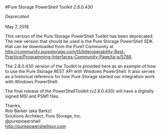 #Pure Storage PowerShell Toolkit 2.8.0.430

*Deprecated*<br><br>
May 7, 2016<br>

This version of the Pure Storage PowerShell Toolkit has been deprecated. The new version that should be used is the Pure Storage PowerShell SDK that can be downloaded from the Pure1 Community at http://community.purestorage.com/t5/Interoperability-Best-Practice/Programming-Interfaces-Community-Page/ta-p/5788. 

The 2.8.0.430 version of the Toolkit is provided here as an example of how to use the Pure Storage REST API with Windows PowerShell. It also serves as a historical reference for how Pure Storage started our integration work with Windows PowerShell. 

The final release of the PowerShellToolkit (v2.8.0.430) will have a digitally signed MSI and PSM1 files.

Thanks,<br>
Rob Barker (aka Barkz)<br>
Solutions Architect, Pure Storage, Inc.<br>
@purepowershell<br>
http://purepowershellguy.com<br>
